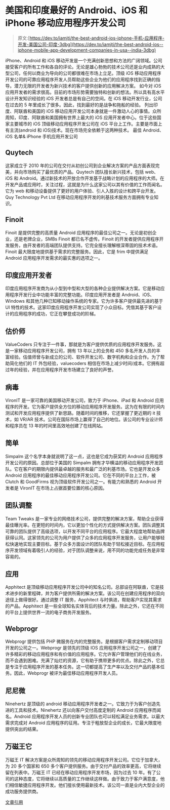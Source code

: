 # 美国和印度最好的 Android、iOS 和 iPhone 移动应用程序开发公司

> 原文:[https://dev.to/iamjti/the-best-android-ios-iphone-手机-应用程序-开发-美国公司-印度-3dbg](https://dev.to/iamjti/the-best-android-ios--iphone-mobile-app-development-companies-in-usa--india-3dbg)

iPhone、Android 和 iOS 移动开发是一个充满创新思想和方法的广阔领域。公司接受客户的所有工作和各自的评论。无论是雄心勃勃的技术公司还是业内成熟的大型公司，任何以商业为导向的公司都很难在市场上立足。顶级 iOS 移动应用程序开发公司的可靠应用程序开发人员帮助这些企业为他们的应用程序找到正确的指导。潜力无限的开发者为新兴技术的客户提供创新的应用解决方案。
如今对 iOS 应用开发者的需求很高。目前的市场形势需要独特和创新的想法。所以具有高水平设计开发知识经验的 iOS 开发者总是有自己的空间。在 iOS 移动开发行业，公司在过去的 5 年里成长了很多。因此，找到最好的是战争和拖船的经验。
列出印度、阿联酋和美国的 iOS 移动应用开发公司本身就是一件激动人心的事情。众所周知，印度、阿联酋和美国拥有世界上最大的 iOS 应用开发者中心。位于这些国家主要城市的 iOS 顶级移动应用程序开发公司在 iOS 平台上工作。主要是市面上有主流(android 和 iOS)技术。现在市场完全依赖于这两种技术。
最佳 Android、iOS 名单& iPhone 手机应用开发公司

## [](#quytech)Quytech

这家成立于 2010 年的公司在交付从初创公司到企业解决方案的产品方面表现完美，并向市场购买了最优质的产品。Quytech 团队擅长新兴技术，包括 web、iOS 和 Android。通过新技术的开放合作开发基于战略计划的应用程序的大师。在开发产品或应用时，关注过程，这就是为什么这家公司以其有价值的工作而闻名。它为 web 和移动设备提供了更好的用户体验、引人入胜的设计和跨平台开发。Quy Technology Pvt Ltd 在移动应用程序开发的利基技术服务方面拥有专业知识。

## [](#finoit)Finoit

Finoit 是提供完整的高质量 Android 应用程序的最佳公司之一。无论是初创企业，还是老牌企业，SMBs Finoit 都已名不虚传。Finoit 的开发者提供应用程序开发服务，由开发者的高端团队提供支持。它完全擅长理解根深蒂固的技术术语。Finoit 最大限度地提供基于需求的完整服务。因此，它是 frim 中提供满足 Android 应用程序开发需求的最实惠的选项之一。

## [](#indian-app-developers)印度应用开发者

印度应用程序开发商为从小型到中型和大型的各种企业提供解决方案。它是移动应用程序开发行业中功能丰富的完整功能。印度应用开发者是 Android、iOS、Windows 和其他几种已知移动操作系统的专家。它为许多客户提供最先进的基于 UI 特性的技术。这家印度应用程序开发公司实现了小众目标。凭借其基于客户设计的应用程序的成功，它正在攀登成功的阶梯。

## [](#valuecoders)估价师

ValueCoders 只专注于一件事，那就是为客户提供优质的应用程序开发服务。这是一家移动应用程序开发公司，拥有 13 年以上的业务和 450 多名开发人员的丰富经验。估值师曾与新成立的公司、软件开发公司、数字机构和企业合作。为了帮助简化他们的 IT 外包经验，valuecoders 相信在市场上减少时间/成本。它拥有超过年的经验，并在应用程序开发市场建立了良好的声誉。

## [](#vironit)病毒

VironIT 是一家可靠的美国移动开发公司，致力于 iPhone、iPad 和 Android 应用程序的开发。它为客户提供全方位的移动应用程序开发服务。这为在有限的时间内测试和开发应用程序提供了新思路。随着时间的推移，它还掌握了更近期的 it 技术，如 VR/AR 技术。公司在国际市场上赢得了自己的地位。该公司的专业设计师和程序员在 13 年的时间里高效地创建了在线网站。

## [](#simpalm)简单

Simpalm 这个名字本身就说明了这一点，这也是它成为获奖的 Android 应用程序开发公司的原因。总部位于美国的 Simpalm 拥有才华横溢的移动应用程序开发团队。它在客户的期限内提供最卓越的服务和最广泛的利基市场。它也是开发众多 Android 应用程序的最佳移动应用程序开发公司。它在不同的平台上工作，被 Clutch 和 GoodFirms 视为顶级软件开发公司之一。有能力和熟悉的 Android 开发者是 VironIT 在市场上占据首要位置的核心原因。

## [](#team-tweaks)团队调整

Team Tweaks 是一家专业的网络技术公司，提供完整的解决方案，帮助企业获得最佳曝光率。在更短的时间内，它以更加个性化的方式提供解决方案。团队调整其可靠的团队提供了高级选项，以开发不同平台的应用程序。它最大程度地帮助品牌获得认同。这家领先的公司为用户提供了众多的应用程序开发服务，让用户能够轻松快速地实现主要目标。基于众多方面设计的团队有助于轻松接近目标。在应用程序开发领域有着吸引人的经验，对于团队调整来说，用不同的功能完成任务是非常容易的。

## [](#apphitect)应用

Apphitect 是顶级移动应用程序开发公司中的知名公司。总部设在阿联酋，它是技术进步的新里程碑，并为客户提供所需的解决方案。该公司在创建应用程序的双向途径上做得很好。通过调整 IT 服务，Apphitect 与时俱进，帮助客户实现其需求的产品。Apphitect 是一些全球知名实体背后的技术力量。除此之外，它还在不同的平台上提供世界一流的电子商务开发服务。

## [](#webprogr)Webprogr

Webprogr 提供包括 PHP 微服务在内的完整服务。是根据客户需求定制移动项目开发的公司之一。Webprogr 是领先的顶级 IOS 应用程序开发公司之一，创建了许多精彩的移动应用程序和有价值的应用程序。它允许客户管理他们的在线业务，而不会遇到困难。充满了灿烂的资源，它有助于携带更多的优点。除此之外，它总是专注于应用程序开发的基本任务。这一切都提高了生产率以及交付产品的基本任务。因此，Webprogr 被评为最佳移动应用程序开发人员。

## [](#ninehertz)尼尼微

Ninehertz 是顶级的 android 移动应用程序开发者之一。它致力于为客户创造先进的工具和技术。Ninehertz 还以向客户交付高度定制的 Android 应用程序而闻名。Android 应用程序开发人员的创新专业团队也可以轻松满足业务需求。以最大需求完成对 Android 应用程序的征用。专注于粗放型企业的成长，它最大限度地提供突出的结果。

## [](#magneto-it)万磁王它

万磁王 IT 解决方案是众所周知的领先的移动应用程序开发公司。它位于加拿大，为 20 多个国家和 650 多个客户提供服务。由于交付产品的效率更高，它将继续留在列表中。万磁王 IT 已经在移动应用程序开发市场，因为过去 10 年。有了公司的这种态度，它将继续以高质量的工作继续这样做。由于致力于客户满意度，他们相信敏捷应用程序开发。他们擅长使用最新技术。该公司一直是业内大型企业的成功服务提供商。

[文章引用](http://www.quytech.com/blog/list-of-best-android-ios-iphone-mobile-app-development-companies-in-usa-india/)
